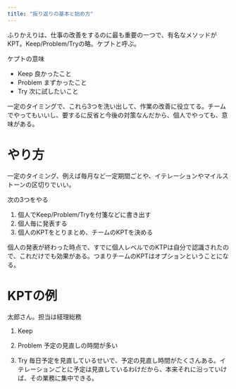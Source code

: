 ```yaml
---
title: "振り返りの基本と始め方"
---
```


ふりかえりは、仕事の改善をするのに最も重要の一つで、有名なメソッドがKPT。Keep/Problem/Tryの略。ケプトと呼ぶ。

ケプトの意味

- Keep 良かったこと
- Problem まずかったこと
- Try 次に試したいこと

一定のタイミングで、これら3つを洗い出して、作業の改善に役立てる。チームでやってもいいし、要するに反省と今後の対策なんだから、個人でやっても、意味がある。

# やり方

一定のタイミング、例えば毎月など一定期間ごとや、イテレーションやマイルストーンの区切りでいい。

次の3つをやる

1. 個人でKeep/Problem/Tryを付箋などに書き出す
2. 個人毎に発表する
3. 個人のKPTをとりまとめ、チームのKPTを決める

個人の発表が終わった時点で、すでに個人レベルでのKTPは自分で認識されたので、これだけでも効果がある。つまりチームのKPTはオプションということになる。

# KPTの例

太郎さん。担当は経理総務


1. Keep

2. Problem
予定の見直しの時間が多い

3. Try
毎日予定を見直しているせいで、予定の見直し時間がたくさんある。イテレーションごとに予定は見直しているわけだから、本来それに沿っていけば、その業務に集中できる。




